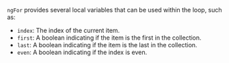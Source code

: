 `ngFor` provides several local variables that can be used within the loop, such as:

- `index`: The index of the current item.
- `first`: A boolean indicating if the item is the first in the collection.
- `last`: A boolean indicating if the item is the last in the collection.
- `even`: A boolean indicating if the index is even.